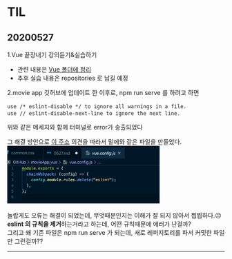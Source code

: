 # TIL
## 20200527
1.Vue 끝장내기 강의듣기&실습하기 
- 관련 내용은 [Vue 폴더에 정리](https://github.com/jina95/TIL/blob/master/Vue/Vue%20%EB%81%9D%EC%9E%A5%EB%82%B4%EA%B8%B02.md)
- 추후 실습 내용은 repositories 로 남길 예정

2.movie app 깃허브에 업데이트 한 이후로, npm run serve 를 하려고 하면 
<pre><code>use /* eslint-disable */ to ignore all warnings in a file.
use // eslint-disable-next-line to ignore the next line.
</code></pre>
 위와 같은 메세지와 함께 터미널로 error가 송출되었다

 그 해결 방안으로 [이 주소](https://stackoverflow.com/questions/49121110/how-to-disable-eslint-on-vue-cli-3) 의견을 따라서 밑에와 같은 파일을 만들었다.
 <img src="https://github.com/jina95/TIL/blob/master/images/npm%20serve%20eslint%20%ED%95%B4%EA%B2%B0%20%EB%B0%A9%EC%95%88.png" width="70%" />

 놀랍게도 오류는 해결이 되었는데, 무엇때문인지는 이해가 잘 되지 않아서 찝찝하다.☹️ <br/>
 **eslint 의 규칙을 제거**하는거라고 하는데, 어떤 규칙때문에 에러가 난걸까? <br/>
 그리고 왜 기존 파일은 npm run serve 가 되는데, 새로 레퍼지토리를 파서 커밋한 파일만 그런걸까??


<hr/>










